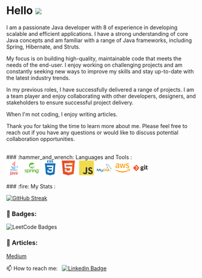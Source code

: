 <h1>
  Hello
  <img src="https://media.giphy.com/media/hvRJCLFzcasrR4ia7z/giphy.gif" width="30px"/>
</h1>

I am a passionate Java developer with 8 of experience in developing scalable and efficient applications. I have a strong understanding of core Java concepts and am familiar with a range of Java frameworks, including Spring, Hibernate, and Struts.

My focus is on building high-quality, maintainable code that meets the needs of the end-user. I enjoy working on challenging projects and am constantly seeking new ways to improve my skills and stay up-to-date with the latest industry trends.

In my previous roles, I have successfully delivered a range of projects. I am a team player and enjoy collaborating with other developers, designers, and stakeholders to ensure successful project delivery.

When I'm not coding, I enjoy writing articles.

Thank you for taking the time to learn more about me. Please feel free to reach out if you have any questions or would like to discuss potential collaboration opportunities.

<br/>
### :hammer_and_wrench: Languages and Tools :

<div>
  <img src="https://github.com/devicons/devicon/blob/master/icons/java/java-original-wordmark.svg" title="Java" alt="Java" width="40" height="40"/>&nbsp;
  <img src="https://github.com/devicons/devicon/blob/master/icons/spring/spring-original-wordmark.svg" title="Spring" alt="Spring" width="40" height="40"/>&nbsp;
  <img src="https://github.com/devicons/devicon/blob/master/icons/css3/css3-plain-wordmark.svg"  title="CSS3" alt="CSS" width="40" height="40"/>&nbsp;
  <img src="https://github.com/devicons/devicon/blob/master/icons/html5/html5-original.svg" title="HTML5" alt="HTML" width="40" height="40"/>&nbsp;
  <img src="https://github.com/devicons/devicon/blob/master/icons/javascript/javascript-original.svg" title="JavaScript" alt="JavaScript" width="40" height="40"/>&nbsp;
  <img src="https://github.com/devicons/devicon/blob/master/icons/mysql/mysql-original-wordmark.svg" title="MySQL"  alt="MySQL" width="40" height="40"/>&nbsp;
  <img src="https://github.com/devicons/devicon/blob/master/icons/amazonwebservices/amazonwebservices-plain-wordmark.svg" title="AWS" alt="AWS" width="40" height="40"/>&nbsp;
  <img src="https://github.com/devicons/devicon/blob/master/icons/git/git-original-wordmark.svg" title="Git" **alt="Git" width="40" height="40"/>
</div>


<br/>
### :fire: My Stats :

[![GitHub Streak](https://github-readme-streak-stats.herokuapp.com?user=shwetatyagi22)](https://git.io/streak-stats)


### 🥉 Badges:
<img src="https://leetcode-badge-showcase.vercel.app/api?username=Shweta2225" alt="LeetCode Badges"/>


### 📖 Articles:
[Medium](https://github-read-medium-git-main.pahlevikun.vercel.app/latest?username=shavi22)


:mailbox: How to reach me: &nbsp;&nbsp;[![Linkedin Badge](https://img.shields.io/badge/-linkedIn-blue?style=flat;&logo=Linkedin&logoColor=white)](https://www.linkedin.com/in/shweta-tyagi-9703b0115/)

